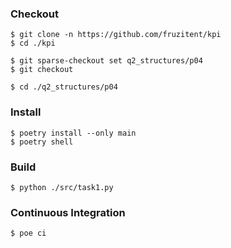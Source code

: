 ### Checkout
```shell
$ git clone -n https://github.com/fruzitent/kpi
$ cd ./kpi

$ git sparse-checkout set q2_structures/p04
$ git checkout

$ cd ./q2_structures/p04
```

### Install
```shell
$ poetry install --only main
$ poetry shell
```

### Build
```shell
$ python ./src/task1.py
```

### Continuous Integration
```shell
$ poe ci
```
